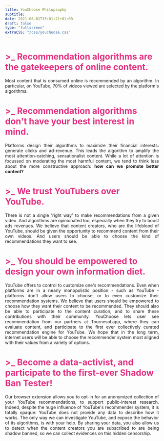 ```yaml
---
title: YouChoose Philopsophy
subtitle: 
date: 2021-06-01T15:01:21+01:00
draft: false
type: "fullscreen"
extraCSS: "/css/youchoose.css"
---
```


<!-- {{<colorblock text=" Philosophy" color="primary" text-align="center" >}} -->
<div class="container">
<div class="col-md-8">
<h1 class="titlehp" style="color:#e33180;">>_ Recommendation algorithms are the gatekeepers of online content. </h1>

<p style= "text-align: justify">
Most content that is consumed online is recommended by an algorithm. In particular, on YouTube, 70% of videos viewed are selected by the platform's algorithms. 
</p>

<h1 class="titlehp" style="color:#e33180;">>_ Recommendation algorithms don't have your best interest in mind. </h1>
<p style= "text-align: justify">
Platforms design their algorithms to maximize their financial interests: generate clicks and ad-revenue. This leads the algorithm to amplify the most attention-catching, sensationalist content.
While a lot of attention is focussed on moderating the most harmful content, we tend to think less about the more constructive approach: <b>how can we promote better content?</b>
</p>

<h1 class="titlehp" style="color:#e33180;">>_ We trust YouTubers over YouTube.</h1>
<p style= "text-align: justify">
There is not a single 'right way' to make recommendations from a given video. And algorithms are opinionated too, especially when they try to boost ads revenues. 
We believe that content creators, who are the lifeblood of YouTube, should be given the opportunity to recommend content from their own videos. And users should be able to choose the kind of recommendations they want to see.
</p>

<h1 class="titlehp" style="color:#e33180;">>_ You should be empowered to design your own information diet.</h1>
<p style= "text-align: justify">
YouTube offers to control to customize one's recommendations. 
Even when platforms are in a nearly monopolistic position - such as YouTube - platforms don't allow users to choose, or to even customize their recommendation systems.
We believe that users should be empowered to choose how they want their content to be recommended. They should also be able to participate to the content curation, and to share these contributions with their community. 
YouChoose lets user see recommendation from our partners at Tournesol.app, where they can evaluate content, and participate to the first ever collectively curated recommendation engine for YouTube.
We hope that in the long term, internet users will be able to choose the recommender system most aligned with their values from a variety of options. 
</p>

<h1 class="titlehp" style="color:#e33180;">>_ Become a data-activist, and participate to the first-ever Shadow Ban Tester!</h1>
<p style= "text-align: justify">
Our browser extension allows you to opt-in for an anonymized collection of your YouTube recommendations, to support public-interest research.
Indeed, despite the huge influence of YouTube's recommender system, it is totally opaque: YouTube does not provide any data to describe how it works. 
The only way we can investigate YouTube, and expose the behavior of its algorithms, is with your help. By sharing your data, you also allow us to detect when the content creators you are subscribed to are being shadow banned, so we can collect evidences on this hidden censorship.
</p>
</div>
</div>